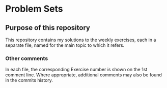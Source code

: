# Problem Sets

## Purpose of this repository

This repository contains my solutions to the weekly exercises, each in a separate file, named for the main topic to which it refers. 

### Other comments

In each file, the corresponding Exercise number is shown on the 1st comment line. Where appropriate, additional comments may also be found in the commits history.

